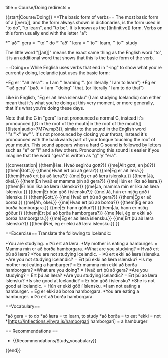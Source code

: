 title = Course/Doing
redirects =
>>>>

{{start|Course/Doing}}
==The basic form of verbs==
The most basic form of a [[verb]], and the form always shown in dictionaries, is the form used in "to do", "to learn", and "to be". It is known as the [[infinitive]] form. Verbs on this form usually end with the letter "a":

*'''að''' gera = '''to''' do
*'''að''' læra = '''to''' learn, '''to''' study

The little word "[[að]]" means the exact same thing as the English word "to", it is an additional word that shows that this is the basic form of the verb.

==Doing==
While English uses verbs that end in "-ing" to show what you're currently doing, Icelandic just uses the basic form:

*Ég er '''að læra'''. = I am '''learning'''. (or literally "I am to learn")
*Ég er '''að gera''' það. = I am '''doing''' that. (or literally "I am to do that")

Like in English, "Ég er að læra íslensku" (I am studying Icelandic) can either mean that it's what you're doing at this very moment, or more generally, that it's what you're doing these days. 

Note that the G in "gera" is not pronounced a normal G, instead it's pronounced [[G in the roof of the mouth|in the roof of the mouth]] {{listen|audio=7M7w.mp3}}, similar to the sound in the English word "''s'''k'''ew''".  It's not pronounced by closing your throat, instead it's pronounced with the backwards part of your tongue touching the roof of your mouth. This sound appears when a hard G sound is followed by letters such as "e" or "i" and a few others. Pronouncing this sound is easier if you imagine that the word "gera" is written as "g'''y'''era". 


{{conversation|
{{them|Hæ. Hvað segirðu gott?}}
{{me|Allt gott, en þú?}}
{{them|Gott.}}
{{them|Hvað ert þú að gera?}}
{{me|Ég er að læra.}}
{{them|Hvað ert þú að læra?}}
{{me|Ég er að læra íslensku.}}
{{them|Já, ókei.}}
{{them|En hvað er mamma þín að gera?}}
{{me|Hún er líka að læra.}}
{{them|Er hún líka að læra íslensku?}}
{{me|Já, mamma mín er líka að læra íslensku.}}
{{them|Er hún góð í íslensku?}}
{{me|Já, hún er mjög góð í íslensku.}}
{{them|Gott.}}
{{me|Hvað ert þú að gera?}}
{{them|Ég er að borða.}}
{{me|Ah, ókei.}}
{{me|Hvað ert þú að borða?}}
{{them|Ég er að borða hamborgara.}}
{{me|Er hann góður?}}
{{them|Já, hann er mjög góður.}}
{{them|Ert þú að borða hamborgara?}}
{{me|Nei, ég er ekki að borða hamborgara.}}
{{me|Ég er að læra íslensku.}}
{{me|Ert þú að læra íslensku?}}
{{them|Nei, ég er ekki að læra íslensku.}}
}}

==Excercise==
Translate the following to Icelandic:

*You are studying. = Þú ert að læra.
*My mother is eating a hamburger. = Mamma mín er að borða hamborgara.
*What are you studying? = Hvað ert þú að læra?
*You are not studying Icelandic. = Þú ert ekki að læra íslensku.
*Are you not studying Icelandic? = Ert þú ekki að læra íslensku?
*Is my mother not eating a hamburger? = Er mamma mín ekki að borða hamborgara?
*What are you doing? = Hvað ert þú að gera?
*Are you studying? = Ert þú að læra?
*Are you studying Icelandic? = Ert þú að læra íslensku?
*Is she good at Icelandic? = Er hún góð í íslensku?
*She is not good at Icelandic. = Hún er ekki góð í íslensku.
*I am not eating a hamburger. = Ég er ekki að borða hamborgara.
*You are eating a hamburger. = Þú ert að borða hamborgara.

==Vocabulary==

*að gera = to do
*að læra = to learn, to study
*að borða = to eat
*ekki = not
*[https://inflections.ylhyra.is/hamborgari hamborgari] = a hamburger

== Recommendations ==

* {{Recommendations/Study_vocabulary}}

{{end}}